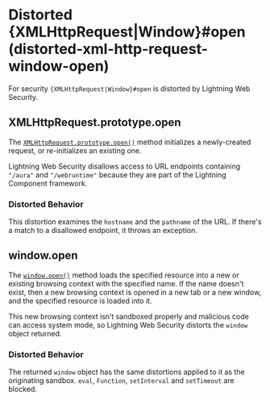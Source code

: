 # Distorted {XMLHttpRequest|Window}#open (distorted-xml-http-request-window-open)

For security `{XMLHttpRequest|Window}#open` is distorted by Lightning Web Security.

<!-- START generated embed: @locker/distortion/src/XMLHttpRequest/docs/open-value.md -->
## XMLHttpRequest.prototype.open

The [`XMLHttpRequest.prototype.open()`](https://developer.mozilla.org/en-US/docs/Web/API/XMLHttpRequest/open) method initializes a newly-created request, or re-initializes an existing one.

Lightning Web Security disallows access to URL endpoints containing `"/aura"` and `"/webruntime"` because they are part of the Lightning Component framework.

### Distorted Behavior

This distortion examines the `hostname` and the `pathname` of the URL. If there's a match to a disallowed endpoint, it throws an exception.
<!-- END generated embed, please keep comment -->

<!-- START generated embed: @locker/distortion/src/Window/docs/open-value.md -->
## window.open

The [`window.open()`](https://developer.mozilla.org/en-US/docs/Web/API/Window/open) method loads the specified resource into a new or existing browsing context with the specified name. If the name doesn't exist, then a new browsing context is opened in a new tab or a new window, and the specified resource is loaded into it.

This new browsing context isn’t sandboxed properly and malicious code can access system mode, so Lightning Web Security distorts the `window` object returned.

### Distorted Behavior

The returned `window` object has the same distortions applied to it as the originating sandbox. `eval`, `Function`, `setInterval` and `setTimeout` are blocked.
<!-- END generated embed, please keep comment -->
